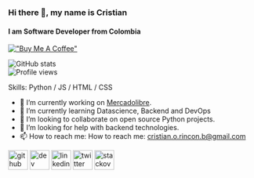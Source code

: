 ### Hi there 👋, my name is Cristian
#### I am Software Developer from Colombia

[!["Buy Me A Coffee"](https://www.buymeacoffee.com/assets/img/custom_images/orange_img.png)](https://www.buymeacoffee.com/cristianr)

![GitHub stats](https://github-readme-stats.vercel.app/api?username=cristian-rincon&show_icons=true)  
![Profile views](https://gpvc.arturio.dev/cristian-rincon)  

Skills: Python / JS / HTML / CSS

- 🔭 I’m currently working on [Mercadolibre](https://www.mercadolibre.com.co/). 
- 🌱 I’m currently learning Datascience, Backend and DevOps
- 👯 I’m looking to collaborate on open source Python projects. 
- 🤔 I’m looking for help with backend technologies. 
- 📫 How to reach me: How to reach me: cristian.o.rincon.b@gmail.com

[<img src='https://cdn.jsdelivr.net/npm/simple-icons@3.0.1/icons/github.svg' alt='github' height='40'>](https://github.com/cristian-rincon)  [<img src='https://cdn.jsdelivr.net/npm/simple-icons@3.0.1/icons/dev-dot-to.svg' alt='dev' height='40'>](https://dev.to/cristianrincon)  [<img src='https://cdn.jsdelivr.net/npm/simple-icons@3.0.1/icons/linkedin.svg' alt='linkedin' height='40'>](https://www.linkedin.com/in/cristian-rincon/)  [<img src='https://cdn.jsdelivr.net/npm/simple-icons@3.0.1/icons/twitter.svg' alt='twitter' height='40'>](https://twitter.com/uncristianr)  [<img src='https://cdn.jsdelivr.net/npm/simple-icons@3.0.1/icons/stackoverflow.svg' alt='stackoverflow' height='40'>](https://stackoverflow.com/users/12010919) 
